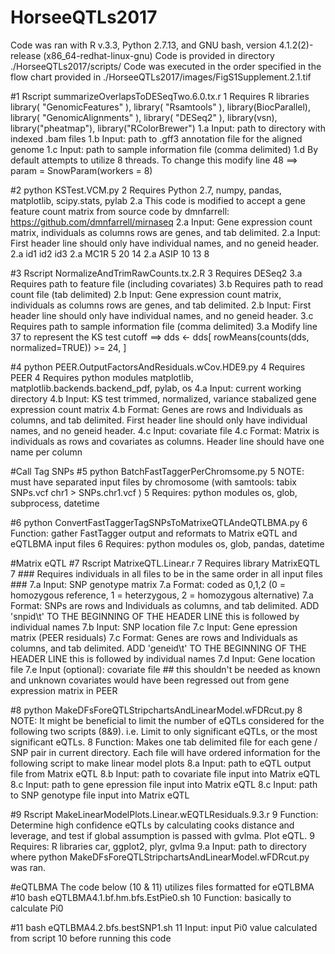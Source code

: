 # HorseeQTLs2017

Code was ran with R v.3.3, Python 2.7.13, and GNU bash, version 4.1.2(2)-release (x86_64-redhat-linux-gnu)
Code is provided in directory ./HorseeQTLs2017/scripts/
Code was executed in the order specified in the flow chart provided in ./HorseeQTLs2017/images/FigS1Supplement.2.1.tif

#1 Rscript summarizeOverlapsToDESeqTwo.6.0.tx.r
1 Requires R libraries library( "GenomicFeatures" ), library( "Rsamtools" ), library(BiocParallel), library( "GenomicAlignments" ), library( "DESeq2" ), library(vsn), library("pheatmap"), library("RColorBrewer")
1.a Input: path to directory with indexed .bam files
1.b Input: path to .gff3 annotation file for the aligned genome
1.c Input: path to sample information file (comma delimited)
1.d By default attempts to utilize 8 threads. To change this modify line 48 ==> param = SnowParam(workers = 8)

#2 python KSTest.VCM.py
2 Requires Python 2.7, numpy, pandas, matplotlib, scipy.stats, pylab
2.a This code is modified to accept a gene feature count matrix from source code by dmnfarrell: https://github.com/dmnfarrell/mirnaseq
2.a Input: Gene expression count matrix, individuals as columns rows are genes, and tab delimited.
2.a Input: First header line should only have individual names, and no geneid header.
2.a id1 id2 id3
2.a MC1R 5 20 14
2.a ASIP 10 13 8

#3 Rscript NormalizeAndTrimRawCounts.tx.2.R
3 Requires DESeq2
3.a Requires path to feature file (including covariates)
3.b Requires path to read count file (tab delimited)
2.b Input: Gene expression count matrix, individuals as columns rows are genes, and tab delimited.
2.b Input: First header line should only have individual names, and no geneid header.
3.c Requires path to sample information file (comma delimited)
3.a Modify line 37 to represent the KS test cutoff ==> dds <- dds[ rowMeans(counts(dds, normalized=TRUE)) >= 24, ]

#4 python PEER.OutputFactorsAndResiduals.wCov.HDE9.py
4 Requires PEER
4 Requires python modules matplotlib, matplotlib.backends.backend_pdf, pylab, os
4.a Input: current working directory
4.b Input: KS test trimmed, normalized, variance stabalized gene expression count matrix
4.b Format: Genes are rows and Individuals as columns, and tab delimited. First header line should only have individual names, and no geneid header.
4.c Input: covariate file
4.c Format: Matrix is individuals as rows and covariates as columns. Header line should have one name per column

#Call Tag SNPs
#5 python BatchFastTaggerPerChromsome.py
5 NOTE: must have separated input files by chromosome (with samtools: tabix SNPs.vcf chr1 > SNPs.chr1.vcf )
5 Requires: python modules os, glob, subprocess, datetime

#6 python ConvertFastTaggerTagSNPsToMatrixeQTLAndeQTLBMA.py
6 Function: gather FastTagger output and reformats to Matrix eQTL and eQTLBMA input files
6 Requires: python modules os, glob, pandas, datetime

#Matrix eQTL
#7 Rscript MatrixeQTL.Linear.r
7 Requires library MatrixEQTL
7 ### Requires individuals in all files to be in the same order in all input files ###
7.a Input: SNP genotype matrix
7.a Format: coded as 0,1,2 (0 = homozygous reference, 1 = heterzygous, 2 = homozygous alternative)
7.a Format: SNPs are rows and Individuals as columns, and tab delimited. ADD 'snpid\t' TO THE BEGINNING OF THE HEADER LINE this is followed by individual names
7.b Input: SNP location file
7.c Input: Gene epression matrix (PEER residuals)
7.c Format: Genes are rows and Individuals as columns, and tab delimited. ADD 'geneid\t' TO THE BEGINNING OF THE HEADER LINE this is followed by individual names
7.d Input: Gene location file
7.e Input (optional): covariate file ## this shouldn't be needed as known and unknown covariates would have been regressed out from gene expression matrix in PEER

#8 python MakeDFsForeQTLStripchartsAndLinearModel.wFDRcut.py
8 NOTE: It might be beneficial to limit the number of eQTLs considered for the following two scripts (8&9). i.e. Limit to only significant eQTLs, or the most significant eQTLs.
8 Function: Makes one tab delimited file for each gene / SNP pair in current directory. Each file will have ordered information for the following script to make linear model plots
8.a Input: path to eQTL output file from Matrix eQTL
8.b Input: path to covariate file input into Matrix eQTL
8.c Input: path to gene epression file input into Matrix eQTL
8.c Input: path to SNP genotype file input into Matrix eQTL

#9 Rscript MakeLinearModelPlots.Linear.wEQTLResiduals.9.3.r
9 Function: Determine high confidence eQTLs by calculating cooks distance and leverage, and test if global assumption is passed with gvlma. Plot eQTL.
9 Requires: R libraries car, ggplot2, plyr, gvlma
9.a Input: path to directory where python MakeDFsForeQTLStripchartsAndLinearModel.wFDRcut.py was ran.

#eQTLBMA
The code below (10 & 11) utilizes files formatted for eQTLBMA
#10 bash eQTLBMA4.1.bf.hm.bfs.EstPie0.sh
10 Function: basically to calculate Pi0

#11 bash eQTLBMA4.2.bfs.bestSNP1.sh
11 Input: input Pi0 value calculated from script 10 before running this code



